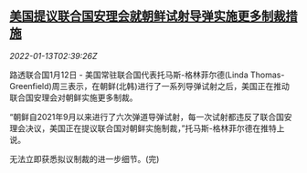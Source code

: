 <!--1642042863000-->
[美国提议联合国安理会就朝鲜试射导弹实施更多制裁措施](https://cn.reuters.com/article/us-kp-missile-sanctions-0113-idCNKBS2JN06J)
------

<div><i>2022-01-13T02:39:26Z</i></div><p>路透联合国1月12日 - 美国常驻联合国代表托马斯-格林菲尔德(Linda Thomas-Greenfield)周三表示，在朝鲜(北韩)进行了一系列导弹试射之后，美国正在推动联合国安理会对朝鲜实施更多制裁。</p><p>“朝鲜自2021年9月以来进行了六次弹道导弹试射，每一次试射都违反了联合国安理会决议，美国正在提议联合国对朝鲜实施制裁，”托马斯-格林菲尔德在推特上说。</p><p>无法立即获悉拟议制裁的进一步细节。(完)</p>
